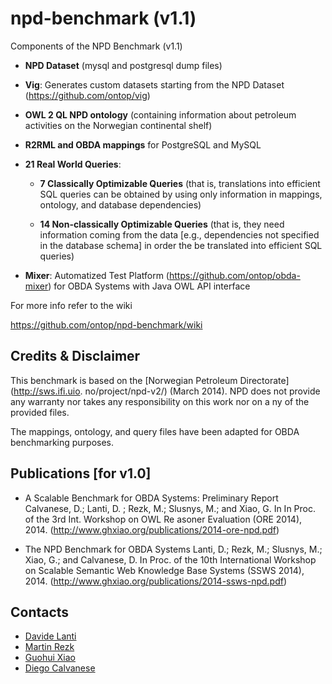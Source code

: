 npd-benchmark (v1.1)
====================

Components of the NPD Benchmark (v1.1)

* **NPD Dataset** (mysql and postgresql dump files)

* **Vig**: Generates custom datasets starting from the NPD Dataset (https://github.com/ontop/vig)

* **OWL 2 QL NPD ontology** (containing information about petroleum activities on the Norwegian continental shelf)

* **R2RML and OBDA mappings** for PostgreSQL and MySQL

* **21 Real World Queries**:

  * **7 Classically Optimizable Queries**  (that is, translations into efficient SQL queries can be obtained by using only information in mappings, ontology, and database dependencies)

  * **14 Non-classically Optimizable Queries** (that is, they need information coming from the data [e.g., dependencies not specified in the database schema] in order the be translated into efficient SQL queries)

* **Mixer**: Automatized Test Platform (https://github.com/ontop/obda-mixer) for OBDA Systems with Java OWL API interface

For more info refer to the wiki

https://github.com/ontop/npd-benchmark/wiki

Credits & Disclaimer
--------

This benchmark is based on the [Norwegian Petroleum Directorate](http://sws.ifi.uio.
no/project/npd-v2/)
(March 2014). 
NPD does not provide any warranty nor takes any responsibility on this work nor on a
ny of the provided files.

The mappings, ontology, and query files have been adapted for OBDA benchmarking purposes.

Publications [for v1.0]
---------

* A Scalable Benchmark for OBDA Systems: Preliminary Report Calvanese, D.; Lanti, D.
; Rezk, M.; Slusnys, M.; and Xiao, G. In In Proc. of the 3rd Int. Workshop on OWL Re
asoner Evaluation (ORE 2014), 2014. (http://www.ghxiao.org/publications/2014-ore-npd.pdf)

* The NPD Benchmark for OBDA Systems Lanti, D.; Rezk, M.; Slusnys, M.; Xiao, G.; and
 Calvanese, D. In Proc. of the 10th International Workshop on Scalable Semantic Web 
Knowledge Base Systems (SSWS 2014), 2014. (http://www.ghxiao.org/publications/2014-ssws-npd.pdf) 

Contacts
----------

* [Davide Lanti](http://www.inf.unibz.it/~dlanti/)
* [Martin Rezk](http://www.inf.unibz.it/~mrezk/) 
* [Guohui Xiao](http://www.ghxiao.org)
* [Diego Calvanese](http://www.inf.unibz.it/~calvanese/)
